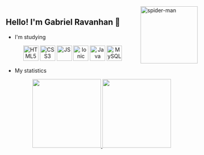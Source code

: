 <img align="right" alt="spider-man" height="150" src="https://media.discordapp.net/attachments/898963203420200981/923029582087594054/spider-man.gif?width=427&height=427">

## Hello! I'm Gabriel Ravanhan 🤘 

<!--
**gabrielravanhan/gabrielravanhan** is a ✨ _special_ ✨ repository because its `README.md` (this file) appears on your GitHub profile.

Here are some ideas to get you started:

- 🔭 I’m currently working on ...
- 🌱 I’m currently learning ...
- 👯 I’m looking to collaborate on ...
- 🤔 I’m looking for help with ...
- 💬 Ask me about ...![68747470733a2f2f6d656469612e646973636f72646170702e6e65742f6174746163686d656e74732f3839383936333230333432303230303938312f3932333032393538323038373539343035342f7370696465722d6d616e2e6769663f77696474683d343237266865696768743d343237](https://user-images.githubusercontent.com/61015280/147023098-dfb33db4-dd2e-4328-aa4a-a4e375ac9181.gif)

- 📫 How to reach me: ...
- 😄 Pronouns: ...
- ⚡ Fun fact: ...
-->

- I'm studying
<div align="center" style="display: inline_block">
  <img alt="HTML5" height="40" width="40" src="https://cdn.jsdelivr.net/gh/devicons/devicon/icons/html5/html5-original.svg" />
  <img alt="CSS3" height="40" width="40" src="https://cdn.jsdelivr.net/gh/devicons/devicon/icons/css3/css3-original.svg" />
  <img alt="JS" height="40" width="40" src="https://cdn.jsdelivr.net/gh/devicons/devicon/icons/javascript/javascript-original.svg" />
  <img alt="Ionic" height="40" width="40" src="https://cdn.jsdelivr.net/gh/devicons/devicon/icons/ionic/ionic-original.svg" />
  <img alt="Java" height="40" width="40" src="https://cdn.jsdelivr.net/gh/devicons/devicon/icons/java/java-original.svg" />
  <img alt="MySQL" height="40" width="40" src="https://cdn.jsdelivr.net/gh/devicons/devicon/icons/mysql/mysql-original-wordmark.svg" />
</div>

- My statistics
<div align="center">
  <a href="https://github.com/gabrielravanhan">
    <img height="180em" src="https://github-readme-stats.vercel.app/api?username=gabrielravanhan&show_icons=true&theme=tokyonight&include_all_commits=true&count_private=true" />
    <img height="180em" src="https://github-readme-stats.vercel.app/api/top-langs/?username=gabrielravanhan&layout=compact&langs_count=7&theme=tokyonight" />
  </a>
</div>

#
